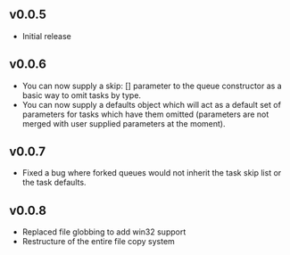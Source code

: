 v0.0.5
------
+ Initial release

v0.0.6
------
+ You can now supply a skip: [] parameter to the queue constructor as a basic way to omit tasks by type.
+ You can now supply a defaults object which will act as a default set of parameters for tasks
which have them omitted (parameters are not merged with user supplied parameters at the moment).

v0.0.7
------
+ Fixed a bug where forked queues would not inherit the task skip list or the task defaults.

v0.0.8
------
+ Replaced file globbing to add win32 support
+ Restructure of the entire file copy system
